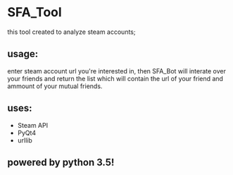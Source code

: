 # SFA_Tool
this tool created to analyze steam accounts;
## usage:
enter steam account url you're interested in, then SFA_Bot will interate over your friends
and return the list which will contain the url of your friend and ammount of your mutual friends.

## uses:
- Steam API
- PyQt4
- urllib

## powered by python 3.5!
